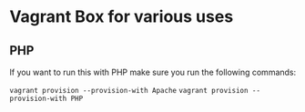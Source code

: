 # Vagrant Box for various uses

## PHP

If you want to run this with PHP make sure you run the following commands:

`vagrant provision --provision-with Apache`
`vagrant provision --provision-with PHP`
